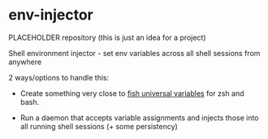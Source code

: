 # env-injector

PLACEHOLDER repository (this is just an idea for a project)

Shell environment injector - set env variables across all shell sessions from anywhere


2 ways/options to handle this:

- Create something very close to [fish universal variables](https://fishshell.com/docs/current/index.html#variables-universal) for zsh and bash.

- Run a daemon that accepts variable assignments and injects those into all running shell sessions (+ some persistency)
